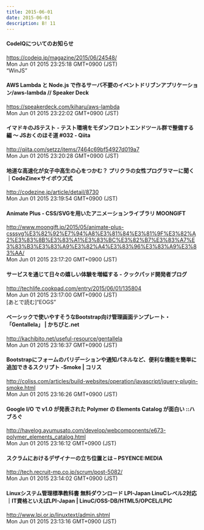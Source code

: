 ```yaml
---
title: 2015-06-01
date: 2015-06-01
description: B! 11
---
```


#### CodeIQについてのお知らせ
https://codeiq.jp/magazine/2015/06/24548/<br>
Mon Jun 01 2015 23:25:18 GMT+0900 (JST)<br>
“WinJS”


#### AWS Lambda  と Node.js で作るサーバ不要のイベントドリブンアプリケーション/aws-lambda // Speaker Deck
https://speakerdeck.com/kiharu/aws-lambda<br>
Mon Jun 01 2015 23:22:02 GMT+0900 (JST)<br>


#### イマドキのJSテスト - テスト環境をモダンフロントエンドツール群で整備する編 〜 JSおくのほそ道 #032 - Qiita
http://qiita.com/setzz/items/7464c69bf54927d019a7<br>
Mon Jun 01 2015 23:20:28 GMT+0900 (JST)<br>


#### 地道な高速化が女子中高生の心をつかむ？ プリクラの女性プログラマーに聞く｜CodeZine×サイボウズ式
http://codezine.jp/article/detail/8730<br>
Mon Jun 01 2015 23:19:54 GMT+0900 (JST)<br>


#### Animate Plus - CSS/SVGを用いたアニメーションライブラリ MOONGIFT
http://www.moongift.jp/2015/05/animate-plus-csssvg%E3%82%92%E7%94%A8%E3%81%84%E3%81%9F%E3%82%A2%E3%83%8B%E3%83%A1%E3%83%BC%E3%82%B7%E3%83%A7%E3%83%B3%E3%83%A9%E3%82%A4%E3%83%96%E3%83%A9%E3%83%AA/<br>
Mon Jun 01 2015 23:17:20 GMT+0900 (JST)<br>


#### サービスを通じて日々の嬉しい体験を増幅する - クックパッド開発者ブログ
http://techlife.cookpad.com/entry/2015/06/01/135804<br>
Mon Jun 01 2015 23:17:00 GMT+0900 (JST)<br>
[あとで読む]“EOGS”


#### ベーシックで使いやすそうなBootstrap向け管理画面テンプレート・「Gentallela」 | かちびと.net
http://kachibito.net/useful-resource/gentallela<br>
Mon Jun 01 2015 23:16:37 GMT+0900 (JST)<br>


####   Bootstrapにフォームのバリデーションや通知パネルなど、便利な機能を簡単に追加できるスクリプト -Smoke | コリス
http://coliss.com/articles/build-websites/operation/javascript/jquery-plugin-smoke.html<br>
Mon Jun 01 2015 23:16:26 GMT+0900 (JST)<br>


#### Google I/O で v1.0 が発表された Polymer の Elements Catalog が面白い ::ハブろぐ
http://havelog.ayumusato.com/develop/webcomponents/e673-polymer_elements_catalog.html<br>
Mon Jun 01 2015 23:16:12 GMT+0900 (JST)<br>


#### スクラムにおけるデザイナーの立ち位置とは – PSYENCE:MEDIA
http://tech.recruit-mp.co.jp/scrum/post-5082/<br>
Mon Jun 01 2015 23:14:02 GMT+0900 (JST)<br>


#### Linuxシステム管理標準教科書 無料ダウンロード LPI-Japan LinuCレベル2対応｜IT資格といえばLPI-Japan | LinuC/OSS-DB/HTML5/OPCEL/LPIC
http://www.lpi.or.jp/linuxtext/admin.shtml<br>
Mon Jun 01 2015 23:13:16 GMT+0900 (JST)<br>


